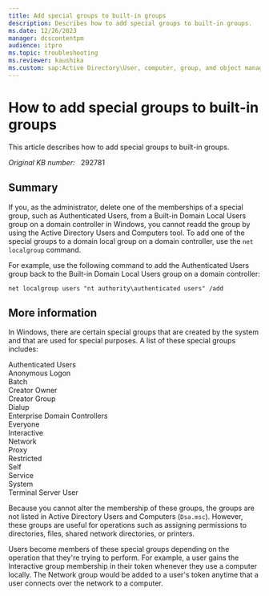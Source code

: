 ```yaml
---
title: Add special groups to built-in groups
description: Describes how to add special groups to built-in groups.
ms.date: 12/26/2023
manager: dcscontentpm
audience: itpro
ms.topic: troubleshooting
ms.reviewer: kaushika
ms.custom: sap:Active Directory\User, computer, group, and object management, csstroubleshoot
---
```

# How to add special groups to built-in groups

This article describes how to add special groups to built-in groups.

_Original KB number:_ &nbsp; 292781

## Summary

If you, as the administrator, delete one of the memberships of a special group, such as Authenticated Users, from a Built-in Domain Local Users group on a domain controller in Windows, you cannot readd the group by using the Active Directory Users and Computers tool. To add one of the special groups to a domain local group on a domain controller, use the `net localgroup` command.

For example, use the following command to add the Authenticated Users group back to the Built-in Domain Local Users group on a domain controller:

`net localgroup users "nt authority\authenticated users" /add`  

## More information

In Windows, there are certain special groups that are created by the system and that are used for special purposes. A list of these special groups includes:

Authenticated Users  
Anonymous Logon  
Batch  
Creator Owner  
Creator Group  
Dialup  
Enterprise Domain Controllers  
Everyone  
Interactive  
Network  
Proxy  
Restricted  
Self  
Service  
System  
Terminal Server User  

Because you cannot alter the membership of these groups, the groups are not listed in Active Directory Users and Computers (`Dsa.msc`). However, these groups are useful for operations such as assigning permissions to directories, files, shared network directories, or printers.

Users become members of these special groups depending on the operation that they're trying to perform. For example, a user gains the Interactive group membership in their token whenever they use a computer locally. The Network group would be added to a user's token anytime that a user connects over the network to a computer.
